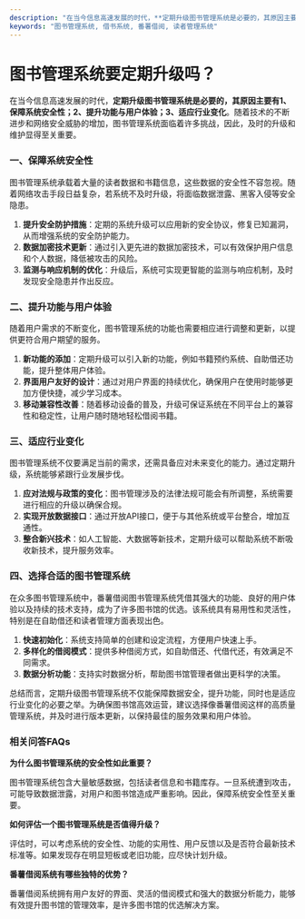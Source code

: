 ```yaml
---
description: "在当今信息高速发展的时代，**定期升级图书管理系统是必要的，其原因主要有1、保障系统安全性；2、提升功能与用户体验；3、适应行业变化**。随着技术的不断进步和网络安全威胁的增加，图书管理系统面临着许多挑战，因此，及时的升级和维护显得至关重要。"
keywords: "图书管理系统, 借书系统, 番薯借阅, 读者管理系统"
---
```

# 图书管理系统要定期升级吗？

在当今信息高速发展的时代，**定期升级图书管理系统是必要的，其原因主要有1、保障系统安全性；2、提升功能与用户体验；3、适应行业变化**。随着技术的不断进步和网络安全威胁的增加，图书管理系统面临着许多挑战，因此，及时的升级和维护显得至关重要。

### 一、保障系统安全性

图书管理系统承载着大量的读者数据和书籍信息，这些数据的安全性不容忽视。随着网络攻击手段日益复杂，若系统不及时升级，将面临数据泄露、黑客入侵等安全隐患。

1. **提升安全防护措施**：定期的系统升级可以应用新的安全协议，修复已知漏洞，从而增强系统的安全防护能力。
2. **数据加密技术更新**：通过引入更先进的数据加密技术，可以有效保护用户信息和个人数据，降低被攻击的风险。
3. **监测与响应机制的优化**：升级后，系统可实现更智能的监测与响应机制，及时发现安全隐患并作出反应。

### 二、提升功能与用户体验

随着用户需求的不断变化，图书管理系统的功能也需要相应进行调整和更新，以提供更符合用户期望的服务。

1. **新功能的添加**：定期升级可以引入新的功能，例如书籍预约系统、自助借还功能，提升整体用户体验。
2. **界面用户友好的设计**：通过对用户界面的持续优化，确保用户在使用时能够更加方便快捷，减少学习成本。
3. **移动兼容性改善**：随着移动设备的普及，升级可保证系统在不同平台上的兼容性和稳定性，让用户随时随地轻松借阅书籍。

### 三、适应行业变化

图书管理系统不仅要满足当前的需求，还需具备应对未来变化的能力。通过定期升级，系统能够紧跟行业发展步伐。

1. **应对法规与政策的变化**：图书管理涉及的法律法规可能会有所调整，系统需要进行相应的升级以确保合规。
2. **实现开放数据接口**：通过开放API接口，便于与其他系统或平台整合，增加互通性。
3. **整合新兴技术**：如人工智能、大数据等新技术，定期升级可以帮助系统不断吸收新技术，提升服务效率。

### 四、选择合适的图书管理系统

在众多图书管理系统中，番薯借阅图书管理系统凭借其强大的功能、良好的用户体验以及持续的技术支持，成为了许多图书馆的优选。该系统具有易用性和灵活性，特别是在自助借还和读者管理方面表现出色。

1. **快速初始化**：系统支持简单的创建和设定流程，方便用户快速上手。
2. **多样化的借阅模式**：提供多种借阅方式，如自助借还、代借代还，有效满足不同需求。
3. **数据分析功能**：支持实时数据分析，帮助图书馆管理者做出更科学的决策。

总结而言，定期升级图书管理系统不仅能保障数据安全，提升功能，同时也是适应行业变化的必要之举。为确保图书馆高效运营，建议选择像番薯借阅这样的高质量管理系统，并及时进行版本更新，以保持最佳的服务效果和用户体验。

### 相关问答FAQs

**为什么图书管理系统的安全性如此重要？**

图书管理系统包含大量敏感数据，包括读者信息和书籍库存。一旦系统遭到攻击，可能导致数据泄露，对用户和图书馆造成严重影响。因此，保障系统安全性至关重要。

**如何评估一个图书管理系统是否值得升级？**

评估时，可以考虑系统的安全性、功能的实用性、用户反馈以及是否符合最新技术标准等。如果发现存在明显短板或老旧功能，应尽快计划升级。

**番薯借阅系统有哪些独特的优势？**

番薯借阅系统拥有用户友好的界面、灵活的借阅模式和强大的数据分析能力，能够有效提升图书馆的管理效率，是许多图书馆的优选解决方案。
